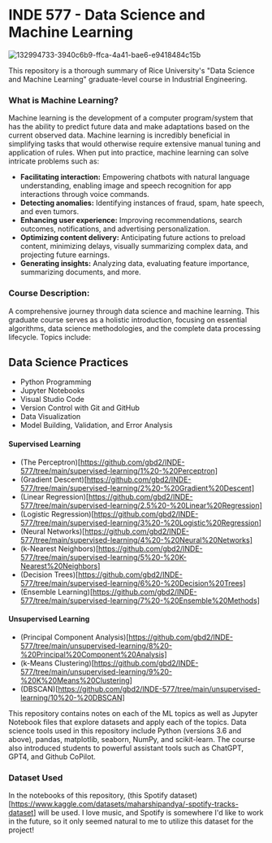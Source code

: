 # INDE 577 - Data Science and Machine Learning

![132994733-3940c6b9-ffca-4a41-bae6-e9418484c15b](https://github.com/gbd2/INDE-577/assets/122506184/82cd0343-0d25-4a52-a983-04f36c858558)

This repository is a thorough summary of Rice University's "Data Science and Machine Learning" graduate-level course in Industrial Engineering.

### What is Machine Learning?

Machine learning is the development of a computer program/system that has the ability to predict future data and make adaptations based on the current observed data. Machine learning is incredibly beneficial in simplifying tasks that would otherwise require extensive manual tuning and application of rules. When put into practice, machine learning can solve intricate problems such as:

- **Facilitating interaction:** Empowering chatbots with natural language understanding, enabling image and speech recognition for app interactions through voice commands.
- **Detecting anomalies:** Identifying instances of fraud, spam, hate speech, and even tumors.
- **Enhancing user experience:** Improving recommendations, search outcomes, notifications, and advertising personalization.
- **Optimizing content delivery:** Anticipating future actions to preload content, minimizing delays, visually summarizing complex data, and projecting future earnings.
- **Generating insights:** Analyzing data, evaluating feature importance, summarizing documents, and more.

### Course Description:

A comprehensive journey through data science and machine learning. This graduate course serves as a holistic introduction, focusing on essential algorithms, data science methodologies, and the complete data processing lifecycle. Topics include:

## Data Science Practices

- Python Programming
- Jupyter Notebooks
- Visual Studio Code
- Version Control with Git and GitHub
- Data Visualization
- Model Building, Validation, and Error Analysis

#### Supervised Learning

- (The Perceptron)[https://github.com/gbd2/INDE-577/tree/main/supervised-learning/1%20-%20Perceptron]
- (Gradient Descent)[https://github.com/gbd2/INDE-577/tree/main/supervised-learning/2%20-%20Gradient%20Descent]
- (Linear Regression)[https://github.com/gbd2/INDE-577/tree/main/supervised-learning/2.5%20-%20Linear%20Regression]
- (Logistic Regression)[https://github.com/gbd2/INDE-577/tree/main/supervised-learning/3%20-%20Logistic%20Regression]
- (Neural Networks)[https://github.com/gbd2/INDE-577/tree/main/supervised-learning/4%20-%20Neural%20Networks]
- (k-Nearest Neighbors)[https://github.com/gbd2/INDE-577/tree/main/supervised-learning/5%20-%20K-Nearest%20Neighbors]
- (Decision Trees)[https://github.com/gbd2/INDE-577/tree/main/supervised-learning/6%20-%20Decision%20Trees]
- (Ensemble Learning)[https://github.com/gbd2/INDE-577/tree/main/supervised-learning/7%20-%20Ensemble%20Methods]

#### Unsupervised Learning

- (Principal Component Analysis)[https://github.com/gbd2/INDE-577/tree/main/unsupervised-learning/8%20-%20Principal%20Component%20Analysis]
- (k-Means Clustering)[https://github.com/gbd2/INDE-577/tree/main/unsupervised-learning/9%20-%20K%20Means%20Clustering]
- (DBSCAN)[https://github.com/gbd2/INDE-577/tree/main/unsupervised-learning/10%20-%20DBSCAN]


This repository contains notes on each of the ML topics as well as Jupyter Notebook files that explore datasets and apply each of the topics. Data science tools used in this repository include Python (versions 3.6 and above), pandas, matplotlib, seaborn, NumPy, and scikit-learn. The course also introduced students to powerful assistant tools such as ChatGPT, GPT4, and Github CoPilot.

### Dataset Used

In the notebooks of this repository, (this Spotify dataset)[https://www.kaggle.com/datasets/maharshipandya/-spotify-tracks-dataset] will be used. I love music, and Spotify is somewhere I'd like to work in the future, so it only seemed natural to me to utilize this dataset for the project!